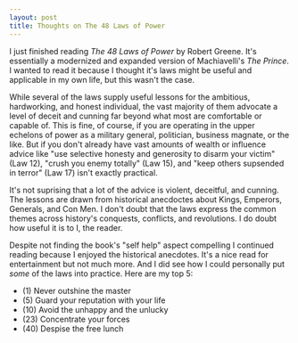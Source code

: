 ```yaml
---
layout: post
title: Thoughts on The 48 Laws of Power
---
```


I just finished reading _The 48 Laws of Power_ by Robert Greene. It's essentially
a modernized and expanded version of Machiavelli's _The Prince_. I wanted to
read it because I thought it's laws might be useful and applicable in my own
life, but this wasn't the case.

While several of the laws supply useful lessons for the ambitious,
hardworking, and honest individual, the vast majority of them advocate a level
of deceit and cunning far beyond what most are comfortable or capable of.
This is fine, of course, if you are operating in the upper echelons of power as
a military general, politician, business magnate, or the like. But if you don't
already have vast amounts of wealth or influence advice like "use selective
honesty and generosity to disarm your victim" (Law 12), "crush you enemy
totally" (Law 15), and "keep others supsended in terror" (Law 17) isn't exactly practical.

It's not suprising that a lot of the advice is violent, deceitful, and cunning.
The lessons are drawn from historical anecdoctes about Kings, Emperors,
Generals, and Con Men. I don't doubt that the laws express the common themes
across history's conquests, conflicts, and revolutions. I do doubt how useful it
is to I, the reader.

Despite not finding the book's "self help" aspect compelling I continued reading
because I enjoyed the historical anecdotes. It's a nice read for entertainment
but not much more. And I did see how I could personally put _some_ of the laws into
practice. Here are my top 5:

- (1) Never outshine the master
- (5) Guard your reputation with your life
- (10) Avoid the unhappy and the unlucky
- (23) Concentrate your forces
- (40) Despise the free lunch
